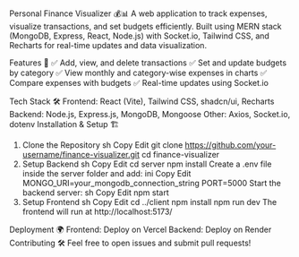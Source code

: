 Personal Finance Visualizer 💰📊
A web application to track expenses, visualize transactions, and set budgets efficiently. Built using MERN stack (MongoDB, Express, React, Node.js) with Socket.io, Tailwind CSS, and Recharts for real-time updates and data visualization.

Features 🚀
✅ Add, view, and delete transactions
✅ Set and update budgets by category
✅ View monthly and category-wise expenses in charts
✅ Compare expenses with budgets
✅ Real-time updates using Socket.io

Tech Stack 🛠️
Frontend: React (Vite), Tailwind CSS, shadcn/ui, Recharts
Backend: Node.js, Express.js, MongoDB, Mongoose
Other: Axios, Socket.io, dotenv
Installation & Setup 🏗️
1. Clone the Repository
sh
Copy
Edit
git clone https://github.com/your-username/finance-visualizer.git
cd finance-visualizer
2. Setup Backend
sh
Copy
Edit
cd server
npm install
Create a .env file inside the server folder and add:
ini
Copy
Edit
MONGO_URI=your_mongodb_connection_string
PORT=5000
Start the backend server:
sh
Copy
Edit
npm start
3. Setup Frontend
sh
Copy
Edit
cd ../client
npm install
npm run dev
The frontend will run at http://localhost:5173/

Deployment 🌍
Frontend: Deploy on Vercel
Backend: Deploy on Render
Contributing 🛠️
Feel free to open issues and submit pull requests!
